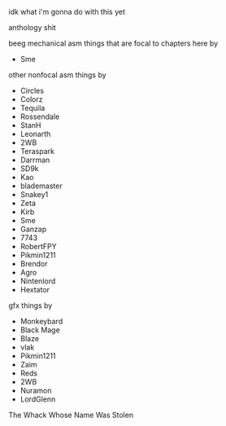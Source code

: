 idk what i'm gonna do with this yet

anthology shit


beeg mechanical asm things that are focal to chapters here by 
- Sme

other nonfocal asm things by
- Circles
- Colorz 
- Tequila
- Rossendale
- StanH
- Leonarth
- 2WB
- Teraspark
- Darrman
- SD9k
- Kao
- blademaster
- Snakey1
- Zeta
- Kirb
- Sme
- Ganzap 
- 7743
- RobertFPY
- Pikmin1211
- Brendor
- Agro
- Nintenlord
- Hextator


gfx things by 
- Monkeybard 
- Black Mage 
- Blaze 
- vlak 
- Pikmin1211 
- Zaim 
- Reds
- 2WB
- Nuramon
- LordGlenn

The Whack Whose Name Was Stolen